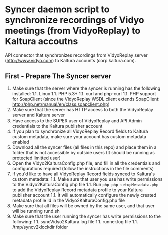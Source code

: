 Syncer daemon script to synchronize recordings of Vidyo meetings (from VidyoReplay) to Kaltura accoutns
=============

API connector that synchronizes recordings from VidyoReplay server (http://www.vidyo.com) to Kaltura accounts (corp.kaltura.com).

First - Prepare The Syncer server
-------------

1. Make sure that the server where the syncer is running has the following installed:
  1.1. Linux
  1.1. PHP 5.3+
  1.1. curl and php-curl
  1.1. PHP support for SoapClient (since the VidyoReplay WSDL client extends SoapClient: http://php.net/manual/en/class.soapclient.php)
1. Make sure that the server has HTTP access to both the VidyoReplay server and Kaltura server
1. Have access to the SUPER user of VidyoReplay and API Admin credentials to the Kaltura publisher account
1. If you plan to synchronize all VidyoReplay Record fields to Kaltura custom metadata, make sure your account has custom metadata enabled
1. Download all the syncer files (all files in this repo) and place them in a folder that is not accessible by outside users (It should be running as protected limitted user)
1. Open the Vidyo2KalturaConfig.php file, and fill in all the credentials and configurations required (follow the instructions in the file comments)
1. If you'd like to have all VidyoReplay Record fields synced to Kaltura's custom metadata:
1.1. Make sure that user you use has write permissions to the Vidyo2KalturaConfig.php file
1.1. Run ```php php setupMetadata.php``` to add the VidyoReplay Record metadata profile to your Kaltura publisher account
1.1. It will automatically configure the newly created metadata profile Id in the Vidyo2KalturaConfig.php file
1. Make sure that all files will be owned by the same user, and that user will be running rund.sh
1. Make sure that the user running the syncer has write permissions to the following:
1.1. syncVidyo2Kaltura.log file
1.1. runner.log file
1.1. /tmp/syncv2klockdir folder

